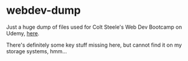 # webdev-dump

Just a huge dump of files used for Colt Steele's Web Dev Bootcamp on Udemy, [here](https://www.udemy.com/course/the-web-developer-bootcamp/).

There's definitely some key stuff missing here, but cannot find it on my storage systems, hmm...